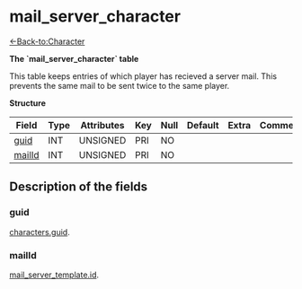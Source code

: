 # mail_server_character

[<-Back-to:Character](database-character.md)

**The \`mail_server_character\` table**

This table keeps entries of which player has recieved a server mail. This prevents the same mail to be sent twice to the same player.

**Structure**

| Field       | Type | Attributes | Key | Null | Default | Extra | Comment |
| ----------- | ---- | ---------- | --- | ---- | ------- | ----- | ------- |
| [guid][1]   | INT  | UNSIGNED   | PRI | NO   |         |       |         |
| [mailId][2] | INT  | UNSIGNED   | PRI | NO   |         |       |         |

[1]: #guid
[2]: #mailId

## Description of the fields

### guid

[characters.guid](characters#guid).

### mailId

[mail_server_template.id](mail_server_template#guid).
